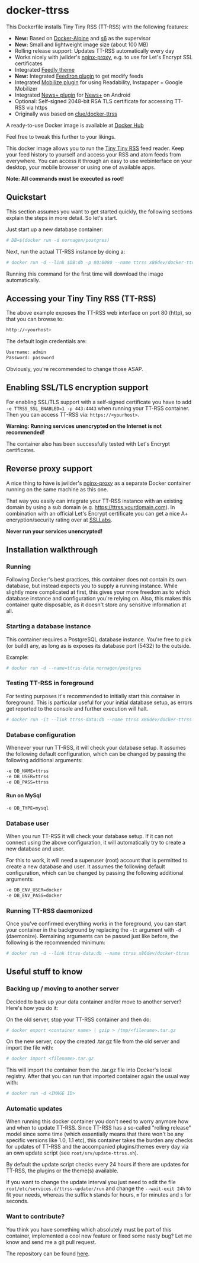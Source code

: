 ﻿# docker-ttrss

This Dockerfile installs Tiny Tiny RSS (TT-RSS) with the following features:

- **New:** Based on [Docker-Alpine](https://github.com/gliderlabs/docker-alpine) and [s6](http://skarnet.org/software/s6/) as the supervisor
- **New:** Small and lightweight image size (about 100 MB)
- Rolling release support: Updates TT-RSS automatically every day
- Works nicely with jwilder's [nginx-proxy](https://github.com/jwilder/nginx-proxy), e.g. to use for Let's Encrypt SSL certificates
- Integrated [Feedly theme](https://github.com/levito/tt-rss-feedly-theme)
- **New:** Integrated [FeedIron plugin](https://github.com/m42e/ttrss_plugin-feediron) to get modify feeds
- Integrated [Mobilize plugin](https://github.com/sepich/tt-rss-mobilize) for using Readability, Instapaper + Google Mobilizer
- Integrated [News+ plugin](https://github.com/hrk/tt-rss-newsplus-plugin) for [News+](https://play.google.com/store/apps/details?id=com.noinnion.android.newsplus) on Android
- Optional: Self-signed 2048-bit RSA TLS certificate for accessing TT-RSS via https
- Originally was based on [clue/docker-ttrss](https://github.com/clue/docker-ttrss)

A ready-to-use Docker image is available at [Docker Hub](https://hub.docker.com/r/x86dev/docker-ttrss/)

Feel free to tweak this further to your likings.

This docker image allows you to run the [Tiny Tiny RSS](http://www.tt-rss.org) feed reader.
Keep your feed history to yourself and access your RSS and atom feeds from everywhere.
You can access it through an easy to use webinterface on your desktop, your mobile browser
or using one of available apps.

**Note: All commands must be executed as root!**

## Quickstart

This section assumes you want to get started quickly, the following sections explain the
steps in more detail. So let's start.

Just start up a new database container:

```bash
# DB=$(docker run -d nornagon/postgres)
```

Next, run the actual TT-RSS instance by doing a:

```bash
# docker run -d --link $DB:db -p 80:8080 --name ttrss x86dev/docker-ttrss
```

Running this command for the first time will download the image automatically.

## Accessing your Tiny Tiny RSS (TT-RSS)

The above example exposes the TT-RSS web interface on port 80 (http), so that you can browse to:

```bash
http://<yourhost>
```

The default login credentials are:

```bash
Username: admin
Password: password
```

Obviously, you're recommended to change those ASAP.


## Enabling SSL/TLS encryption support

For enabling SSL/TLS support with a self-signed certificate you have to add `-e TTRSS_SSL_ENABLED=1 -p 443:4443`
when running your TT-RSS container. Then you can access TT-RSS via: `https://<yourhost>`.

**Warning: Running services unencrypted on the Internet is not recommended!**

The container also has been successfully tested with Let's Encrypt certificates.


## Reverse proxy support

A nice thing to have is jwilder's [nginx-proxy](https://github.com/jwilder/nginx-proxy) as a separate
Docker container running on the same machine as this one.

That way you easily can integrate your TT-RSS instance with an existing domain by using a sub domain
(e.g. https://ttrss.yourdomain.com). In combination with an official Let's Encrypt certificate you
can get a nice A+ encryption/security rating over at [SSLLabs](https://www.ssllabs.com/ssltest/).

**Never run your services unencrypted!**

## Installation walkthrough

### Running

Following Docker's best practices, this container does not contain its own database,
but instead expects you to supply a running instance.
While slightly more complicated at first, this gives your more freedom as to which
database instance and configuration you're relying on.
Also, this makes this container quite disposable, as it doesn't store any sensitive
information at all.


### Starting a database instance

This container requires a PostgreSQL database instance. You're free to pick (or build)
any, as long as is exposes its database port (5432) to the outside.

Example:

```bash
# docker run -d --name=ttrss-data nornagon/postgres
```

### Testing TT-RSS in foreground

For testing purposes it's recommended to initially start this container in foreground.
This is particular useful for your initial database setup, as errors get reported to
the console and further execution will halt.

```bash
# docker run -it --link ttrss-data:db --name ttrss x86dev/docker-ttrss
```

### Database configuration

Whenever your run TT-RSS, it will check your database setup. It assumes the following
default configuration, which can be changed by passing the following additional arguments:

```bash
-e DB_NAME=ttrss
-e DB_USER=ttrss
-e DB_PASS=ttrss
```

#### Run on MySql

```bash
-e DB_TYPE=mysql
```

### Database user

When you run TT-RSS it will check your database setup. If it can not connect using the above
configuration, it will automatically try to create a new database and user.

For this to work, it will need a superuser (root) account that is permitted to create a new database
and user. It assumes the following default configuration, which can be changed by passing the
following additional arguments:

```bash
-e DB_ENV_USER=docker
-e DB_ENV_PASS=docker
```

### Running TT-RSS daemonized

Once you've confirmed everything works in the foreground, you can start your container
in the background by replacing the `-it` argument with `-d` (daemonize).
Remaining arguments can be passed just like before, the following is the recommended
minimum:

```bash
# docker run -d --link ttrss-data:db --name ttrss x86dev/docker-ttrss
```
## Useful stuff to know

### Backing up / moving to another server

Decided to back up your data container and/or move to another server? Here's how
you do it:

On the old server, stop your TT-RSS container and then do:

```bash
# docker export <container name> | gzip > /tmp/<filename>.tar.gz
```

On the new server, copy the created .tar.gz file from the old server and
import the file with:

```bash
# docker import <filename>.tar.gz
```

This will import the container from the .tar.gz file into Docker's local registry.
After that you can run that imported container again the usual way with:

```bash
# docker run -d <IMAGE ID>
```

### Automatic updates

When running this docker container you don't need to worry anymore how and when to
update TT-RSS. Since TT-RSS has a so-called "rolling release" model since some time
(which essentially means that there won't be any specific versions like 1.0, 1.1 etc),
this container takes the burden any checks for updates of TT-RSS and the accompanied
plugins/themes every day via an own update script (see `root/srv/update-ttrss.sh`).

By default the update script checks every 24 hours if there are updates for TT-RSS,
the plugins or the theme(s) available. 

If you want to change the update interval you just need to edit the file 
`root/etc/services.d/ttrss-updater/run` and change the `--wait-exit 24h` to fit your needs, whereas
the suffix `h` stands for hours, `m` for minutes and `s` for seconds. 


### Want to contribute?

You think you have something which absolutely must be part of this container, implemented
a cool new feature or fixed some nasty bug? Let me know and send me a git pull request.

The repository can be found [here](https://github.com/x86dev/docker-ttrss).
